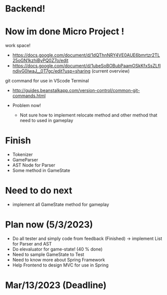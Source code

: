 # Backend!

# Now im done Micro Project !

work space!
 - https://docs.google.com/document/d/1dQThnNRY4VE0AUE6bmrtzr2TL25oGN1kzhiByPQ0Z7o/edit
 - https://docs.google.com/document/d/1ubeSoBOBubPaamOSkKfxSsZLfIndivG0lwaJ__0T7gc/edit?usp=sharing (current overview)

 git command for use in VScode Terminal
  - http://guides.beanstalkapp.com/version-control/common-git-commands.html

 - Problem now!
   - Not sure how to implement relocate method and other method that need to used in gameplay

 # Finish
   - Tokenizer
   - GameParser
   - AST Node for Parser
   - Some method in GameState

 # Need to do next
   - implement all GameState method for gameplay
   
 # Plan now (5/3/2023)
   - Do all tester and simply code from feedback (Finished) -> implement List for Parser and AST
   - Do elevaluator for game-state! (40 % done)
   - Need to sample GameState to Test
   - Need to know more about Spring Framework
   - Help Frontend to design MVC for use in Spring
   
 # Mar/13/2023 (Deadline)
